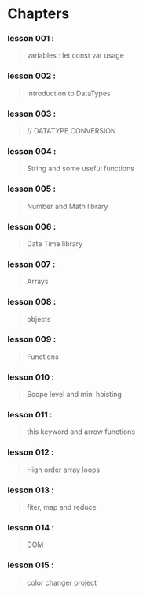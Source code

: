 # Chapters 

### lesson 001 : 
> variables : let const var usage

### lesson 002 : 
> Introduction to DataTypes

### lesson 003 : 
> // DATATYPE CONVERSION 

### lesson 004 : 
> String and some useful functions

### lesson 005 : 
> Number and Math library

### lesson 006 : 
> Date Time library

### lesson 007 : 
> Arrays

### lesson 008 : 
> objects

### lesson 009 : 
> Functions

### lesson 010 : 
> Scope level and mini hoisting

### lesson 011 :
> this keyword and arrow functions

### lesson 012 :
> High order array loops

### lesson 013 : 
> fiter, map and reduce

### lesson 014 : 
> DOM 

### lesson 015 : 
>  color changer project
